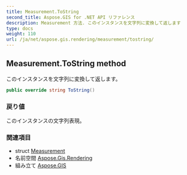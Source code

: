 ```yaml
---
title: Measurement.ToString
second_title: Aspose.GIS for .NET API リファレンス
description: Measurement 方法. このインスタンスを文字列に変換して返します
type: docs
weight: 110
url: /ja/net/aspose.gis.rendering/measurement/tostring/
---
```

## Measurement.ToString method

このインスタンスを文字列に変換して返します。

```csharp
public override string ToString()
```

### 戻り値

このインスタンスの文字列表現。

### 関連項目

* struct [Measurement](../)
* 名前空間 [Aspose.Gis.Rendering](../../measurement/)
* 組み立て [Aspose.GIS](../../../)


